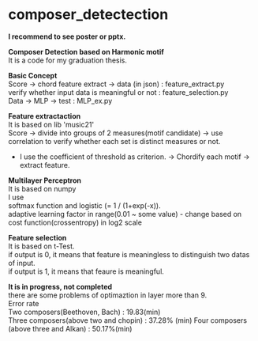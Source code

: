 # composer_detectection

<b> I recommend to see poster or pptx.</b> <br>

<b> Composer Detection based on Harmonic motif </b> <br>
It is a code for my graduation thesis.

<b> Basic Concept </b><br>
Score -> chord feature extract -> data (in json) : feature_extract.py<br>
verify whether input data is meaningful or not : feature_selection.py<br>
Data -> MLP -> test : MLP_ex.py<br>


<b> Feature extractaction </b><br>
It is based on lib 'music21'<br>
Score -> divide into groups of 2 measures(motif candidate) -> use correlation to verify whether each set is distinct measures or not. 
* I use the coefficient of threshold as criterion.
-> Chordify each motif -> extract feature.

<b> Multilayer Perceptron </b><br>
It is based on numpy <br>
I use <br>
softmax function and logistic (= 1 / (1+exp(-x)).<br>
adaptive learning factor in range(0.01 ~ some value) - change based on cost function(crossentropy) in log2 scale<br>

<b> Feature selection </b> <br>
It is based on t-Test.<br>
if output is 0, it means that feature is meaningless to distinguish two datas of input.<br>
if output is 1, it means that feaure is meaningful.



<b> It is in progress, not completed </b> <br>
there are some problems of optimaztion in layer more than 9.<br>
Error rate<br>
Two composers(Beethoven, Bach) : 19.83(min) <br>
Three composers(above two and chopin) : 37.28% (min)
Four composers (above three and Alkan) : 50.17%(min)
